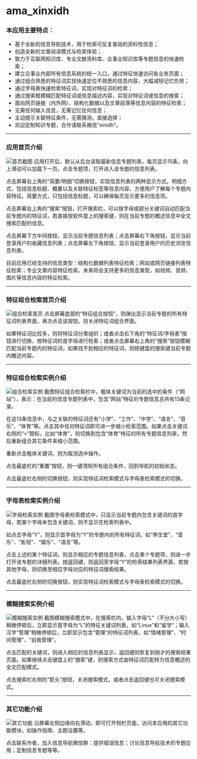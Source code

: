 # ama_xinxidh
### 本应用主要特点：

- 基于全新的信息导航技术，用于检索可反复查阅的资料性信息；
- 创造全新的文章阅读模式与检索体验；
- 致力于互联网知识库、专业文献资料库、企事业知识库等专题信息的快速检索；
- 建立企事业内部所有信息系统的统一入口，通过特征快速访问各业务页面；
- 通过组合熟悉的特征词实现快速定位不熟悉的信息内容，大幅减轻记忆负担；
- 通过字母表快速检索特征词，实现对特征词的检索；
- 通过搜索框模糊匹配特征词或信息描述内容，实现对特征词或信息的搜索；
- 面向网页链接（内外网）、结构化数据以及文章段落等信息内容的特征检索；
- 无需任何输入信息，无需记忆任何信息；
- 主动提示关联特征条件，无需猜测，直接选择；
- 欢迎定制知识专题，合作请联系微信“xinidh”。


---

### 应用首页介绍

![首页截图](http://amaindexapk.easy.echosite.cn/images/help/amaxinxidh_home.jpg)
应用打开后，默认从后台读取最新信息专题列表，每页显示15条，向上滑动可以加载下一页。点击专题项，打开进入该专题的信息列表。

点击屏幕右上角的“简要/明细”切换按钮，实现信息列表的两种显示方式。明细方式，包括信息标题、概要以及关联特征标签等信息内容，方便用户了解每个专题内容特征。简要方式，只包括信息标题，可以确保每页显示更多的信息项。

点击屏幕右上角的“搜索”按钮，打开搜索栏，可以按字母或部分关键词自动匹配当前专题内的特征词，若直接按软件盘上的搜索键，则在当前专题的概述信息中全文搜索匹配的信息。

点击屏幕下方中间按钮，显示当前专题信息列表；点击屏幕右下角按钮，显示当前登录用户的收藏信息列表；点击屏幕左下角按钮，显示当前登录用户的历史浏览信息列表。

目前应用已经支持的信息类型：结构化数据列表特征检索；网站或网页链接列表特征检索；专业文章内容特征检索。未来将会支持更多的信息类型，如视频、音频、图片等信息内容的特征检索。

---

### 特征组合检索首页介绍

![组合检索首页](http://amaindexapk.easy.echosite.cn/images/help/amaxinxidh_keyword_home.jpg)
点击屏幕底部的“特征组合按钮”，则弹出显示当前专题的所有特征词列表界面，再次点击该按钮，则关闭特征词组合界面。

如果特征词比较多，则将特征词分类组织；或者点击右下角的“特征词/字母表”按钮进行切换，按特征词的首字母进行检索；或者点击屏幕右上角的“搜索”按钮模糊匹配当前专题内的特征词，如果找不到相应的特征词，则按键盘的搜索键当前专题内概述内容。

---

### 特征组合检索实例介绍

![组合检索实例](http://amaindexapk.easy.echosite.cn/images/help/amaxinxidh_keyword_index.jpg)
截图特征组合检索栏中，粗体关键词为当前的选中的条件（“网站”），表示：在当前的信息专题列表中，包含“网站”特征的专题信息总共有13条记录。

在这13条信息中，与之关联的特征词还有“小学”、“工作”、“中学”、“语言”、“音乐”、“体育”等。点击其中任何特征词即可进一步缩小检索范围。如果点击关键词右侧的“>”图标，比如“体育”，则切换到包含“体育”特征的所有专题信息列表，然后重新组合其它条件来缩小范围。

重新点击粗体关键词，则为取消选中操作。

点击最底栏的“重置”按钮，则一键清除所有组合条件，回到导航的初始状态。

点击最底栏右侧的切换按钮，则实现特征词检索模式与字母表检索模式的切换。

---

### 字母表检索实例介绍

![字母检索实例](http://amaindexapk.easy.echosite.cn/images/help/amaxinxidh_alphabet_index.jpg)
截图字母表检索模式中，只显示当前专题内包含关键词的首字母，若某个字母未包含关键词，则不显示在检索列表中。

如点击字母“Y”，则显示首字母为“Y”的专题内的所有特征词，如“养生堂”、“音乐”、“影视”、“娱乐”、“语言”等。

点击上述的某个特征词，则显示相应的专题信息列表，点击某个专题项，则进一步打开该专题的详细列表。按返回键，则返回至字母“Y”的检索结果列表界面，若按其他字母，则切换至相应字母对应的特征词搜索结果。

点击最底栏右侧的切换按钮，则实现特征词检索模式与字母表检索模式的切换。

---

### 模糊搜索实例介绍

![模糊搜索实例](http://amaindexapk.easy.echosite.cn/images/help/amaxinxidh_search_index.jpg)
截图模糊搜索模式中，在搜索栏内，输入字母“L”（不分大小写）稍微停顿后，立即显示首字母为“L”的特征关键词列表，如“Linux”和“留学”；输入汉字“管理”稍微停顿后，立即显示包含“管理”的特征词列表，如“情绪管理”、“时间管理”、“自我管理”。

点击匹配的关键词，则进入相应的信息列表显示，返回键则恢复到刚才的搜索结果页面。如果继续点击键盘上的“搜索”键，则搜索方式由特征词匹配转为信息概述的全文匹配模式。

点击搜索栏右侧的“箭头”按钮，关闭搜索模式，或者点击返回键也可关闭搜索模式。

---

### 其它功能介绍
![其它功能](http://amaindexapk.easy.echosite.cn/images/help/amaxinxidh_drawer.jpg)
沿屏幕左侧边缘向右滑动，即可打开侧栏页面，访问本应用的其它功能模块，如操作指南、主题设置等。

点击联系作者，加入信息导航微信群：提供错误信息；讨论信息导航技术的专题应用；定制信息专题等等。
